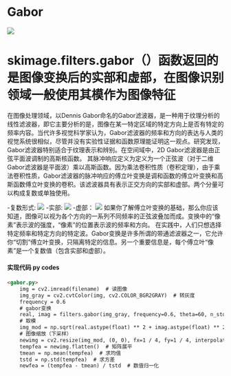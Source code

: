 # Gabor
![](https://hi77-overseas.mangafuna.xyz/recommend/2023/05/16848540321146.png)
# skimage.filters.gabor（）函数返回的是图像变换后的实部和虚部，在图像识别领域一般使用其模作为图像特征
在图像处理领域，以Dennis Gabor命名的Gabor滤波器，是一种用于纹理分析的线性滤波器，即它主要分析的是，图像在某一特定区域的特定方向上是否有特定的频率内容。当代许多视觉科学家认为，Gabor滤波器的频率和方向的表达与人类的视觉系统很相似，尽管并没有实验性证据和函数原理能证明这一观点。研究发现，Gabor滤波器特别适合于纹理表示和辨别。在空间域中，2D Gabor滤波器是由正弦平面波调制的高斯核函数。
其脉冲响应定义为定义为一个正弦波（对于二维Gabor滤波器是平面波）乘以高斯函数。因为乘法卷积性质（卷积定理），由于乘法卷积性质，Gabor滤波器的脉冲响应的傅立叶变换是调和函数的傅立叶变换和高斯函数傅立叶变换的卷积。该滤波器具有表示正交方向的实部和虚部。两个分量可以构成复数或单独使用。

-复数形式:
![](https://pic2.zhimg.com/v2-870f94917f38b7b1293012d51dec2739_r.jpg)
-实部:
![](https://pic4.zhimg.com/80/v2-c0ed55e677e8de2c989d25a5be3e8c6f_720w.webp)
-虚部：
![](https://pic3.zhimg.com/80/v2-8f7f71ad4fb10d20426754c6f91ee5de_720w.webp)
如果你了解傅立叶变换的基础，那么你应该知道，图像可以视为各个方向的一系列不同频率的正弦波叠加而成。变换中的“像素”表示波的强度，“像素”的位置表示波的频率和方向。 在实践中，人们只想选择特定频率和特定方向的特定波。Gabor变换是许多所谓的带通滤波器之一，它允许你“切割”傅立叶变换，只隔离特定的信息。另一个重要信息是，每个傅立叶“像素”是一个复数值（包含实部和虚部）。
#### 实现代码 py codes

```html
<gabor.py>
    img = cv2.imread(filename)  # 读图像
    img_gray = cv2.cvtColor(img, cv2.COLOR_BGR2GRAY)  # 转灰度
    frequency = 0.6
    # gabor变换
    real, imag = filters.gabor(img_gray, frequency=0.6, theta=60, n_stds=5)
    # 取模
    img_mod = np.sqrt(real.astype(float) ** 2 + imag.astype(float) ** 2)
    # 图像缩放（下采样）
    newimg = cv2.resize(img_mod, (0, 0), fx=1 / 4, fy=1 / 4, interpolation=cv2.INTER_AREA)
    tempfea = newimg.flatten()  # 矩阵展平
    tmean = np.mean(tempfea)  # 求均值
    tstd = np.std(tempfea)  # 求方差
    newfea = (tempfea - tmean) / tstd  # 数值归一化
```

